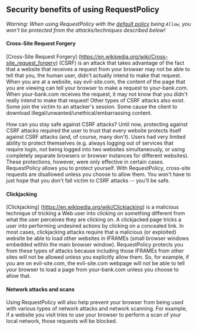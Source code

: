 ## Security benefits of using RequestPolicy


_Warning: When using RequestPolicy with the [default policy](quickstart#Setting-up---default-policy) being `Allow`, you won't be protected from the attacks/techniques described below!_

#### Cross-Site Request Forgery

[Cross-Site Request Forgery] (https://en.wikipedia.org/wiki/Cross-site_request_forgery) (CSRF) is an attack that takes advantage of the fact that a website that receives a request from your browser may not be able to tell that you, the human user, didn't actually intend to make that request. When you are at a website, say evil-site.com, the content of the page that you are viewing can tell your browser to make a request to your-bank.com. When your-bank.com receives the request, it may not know that you didn't really intend to make that request! Other types of CSRF attacks also exist. Some join the victim to an attacker's session. Some cause the client to download illegal/unwanted/unethical/embarrassing content.

How can you stay safe against CSRF attacks? Until now, protecting against CSRF attacks required the user to trust that every website protects itself against CSRF attacks (and, of course, many don't). Users had very limited ability to protect themselves (e.g. always logging out of services that require login, not being logged into two websites simultaneously, or using completely separate browsers or browser instances for different websites). These protections, however, were only effective in certain cases. RequestPolicy allows you to protect yourself. With RequestPolicy, cross-site requests are disallowed unless you choose to allow them. You won't have to just hope that you don't fall victim to CSRF attacks -- you'll be safe.

#### Clickjacking

[Clickjacking] (https://en.wikipedia.org/wiki/Clickjacking) is a malicious technique of tricking a Web user into clicking on something different from what the user perceives they are clicking on. A clickjacked page tricks a user into performing undesired actions by clicking on a concealed link. In most cases, clickjacking attacks require that a malicious (or exploited) website be able to load other websites in IFRAMEs (small browser windows embedded within the main browser window). RequestPolicy protects you from these types of attacks because including those IFRAMEs from other sites will not be allowed unless you explicitly allow them. So, for example, if you are on evil-site.com, the evil-site.com webpage will not be able to tell your browser to load a page from your-bank.com unless you choose to allow that.

#### Network attacks and scans

Using RequestPolicy will also help prevent your browser from being used with various types of network attacks and network scanning. For example, if a website you visit tries to use your browser to perform a scan of your local network, those requests will be blocked.